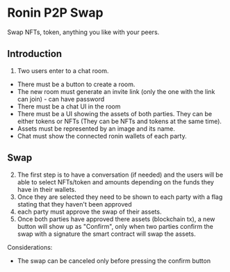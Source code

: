 # Ronin P2P Swap

Swap NFTs, token, anything you like with your peers.

## Introduction

1. Two users enter to a chat room.

  - There must be a button to create a room.
  - The new room must generate an invite link (only the one with the link can join) - can have password
  - There must be a chat UI in the room
  - There must be a UI showing the assets of both parties. They can be either tokens or NFTs (They can be NFTs and tokens at the same time).
  - Assets must be represented by an image and its name. 
  - Chat must show the connected ronin wallets of each party.

## Swap

2. The first step is to have a conversation (if needed) and the users will be able to select NFTs/token and amounts depending on the funds they have in their wallets.
3. Once they are selected they need to be shown to each party with a flag stating that they haven't been approved
4. each party must approve the swap of their assets.
5. Once both parties have approved there assets (blockchain tx), a new button will show up as "Confirm", only when two parties confirm the swap with a signature the smart contract will swap the assets.

Considerations:

- The swap can be canceled only before pressing the confirm button